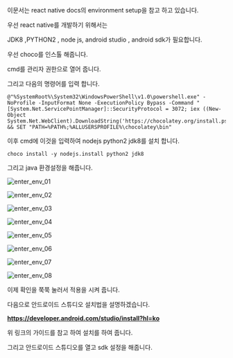 이문서는 react native docs의 environment setup을 참고 하고 있습니다.



우선 react native를 개발하기 위해서는 

JDK8 ,PYTHON2 , node js, android studio , android sdk가 필요합니다.

우선 choco를 인스톨 해줍니다.

cmd를 관리자 권한으로 열어 줍니다.

그리고 다음의 명령어를 입력 합니다.

```
@"%SystemRoot%\System32\WindowsPowerShell\v1.0\powershell.exe" -NoProfile -InputFormat None -ExecutionPolicy Bypass -Command " [System.Net.ServicePointManager]::SecurityProtocol = 3072; iex ((New-Object System.Net.WebClient).DownloadString('https://chocolatey.org/install.ps1'))" && SET "PATH=%PATH%;%ALLUSERSPROFILE%\chocolatey\bin"
```

이후 cmd에 이것을 입력하여 nodejs python2 jdk8를 설치 합니다.

```
choco install -y nodejs.install python2 jdk8
```

그리고 java 환경설정을 해줍니다.

![enter_env_01](enter_env_01.png)

![enter_env_02](enter_env_02.PNG)

![enter_env_03](enter_env_03.PNG)

![enter_env_04](enter_env_04.PNG)

![enter_env_05](enter_env_05.PNG)

![enter_env_06](enter_env_06.PNG)

![enter_env_07](enter_env_07.PNG)

![enter_env_08](enter_env_08.PNG)

이제 확인을 쭉쭉 눌러서 적용을 시켜 줍니다.



다음으로 안드로이드 스튜디오 설치법을 설명하겠습니다.

**https://developer.android.com/studio/install?hl=ko**

위 링크의 가이드를 참고 하여 설치를 하여 줍니다.

그리고 안드로이드 스튜디오를 열고 sdk 설정을 해줍니다.